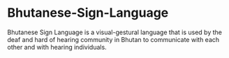 # Bhutanese-Sign-Language
Bhutanese Sign Language is a visual-gestural language that is used by the deaf and hard of hearing community in Bhutan to communicate with each other and with hearing individuals.
